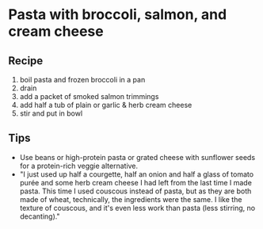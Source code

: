 # Pasta with broccoli, salmon, and cream cheese

## Recipe

1. boil pasta and frozen broccoli in a pan
2. drain
3. add a packet of smoked salmon trimmings
4. add half a tub of plain or garlic & herb cream cheese
5. stir and put in bowl

## Tips

- Use beans or high-protein pasta or grated cheese with sunflower seeds for a protein-rich veggie alternative.
- "I just used up half a courgette, half an onion and half a glass of tomato purée and some herb cream cheese I had left from the last time I made pasta. This time I used couscous instead of pasta, but as they are both made of wheat, technically, the ingredients were the same. I like the texture of couscous, and it's even less work than pasta (less stirring, no decanting)."
